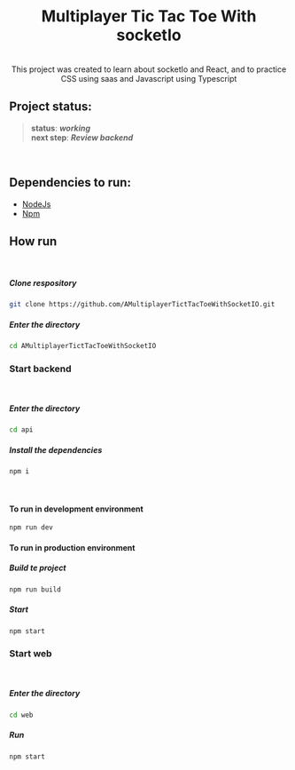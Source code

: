 <h1 align=center><strong>Multiplayer Tic Tac Toe With socketIo</strong></h1>

<p align=center></br>This project was created to learn about socketIo and React, and to practice CSS using saas and Javascript using Typescript</p> 

## **Project status:**
> **status**: ***working***</br>
> **next step**: ***Review backend***

</br>

## **Dependencies to run:**
 
- [NodeJs](https://nodejs.org/en/)
- [Npm](https://www.npmjs.com/get-npm)

## **How run**
</br>

##### **Clone respository**

```bash
git clone https://github.com/AMultiplayerTictTacToeWithSocketIO.git
```

##### **Enter the directory**

```bash
cd AMultiplayerTictTacToeWithSocketIO
```

### **Start backend**
</br>

##### **Enter the directory**

```bash
cd api
```

##### **Install the dependencies** 

```bash
npm i 
```
</br>

#### **To run in development environment**

```bash
npm run dev
```

#### **To run in production environment**


##### **Build te project**

```bash
npm run build
```

##### **Start**

```bash
npm start
```
### **Start web**
</br>

##### **Enter the directory**

```bash
cd web
```

##### **Run**

```bash
npm start
``` 